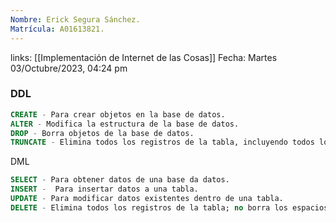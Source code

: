 ```yaml
---
Nombre: Erick Segura Sánchez.
Matrícula: A01613821.
---
```

links: [[Implementación de Internet de las Cosas]]
Fecha: Martes 03/Octubre/2023, 04:24 pm

### DDL
```sql
CREATE - Para crear objetos en la base de datos.
ALTER - Modifica la estructura de la base de datos.
DROP - Borra objetos de la base de datos.
TRUNCATE - Elimina todos los registros de la tabla, incluyendo todos los espacios.
```

DML
```sql
SELECT - Para obtener datos de una base da datos.
INSERT -  Para insertar datos a una tabla.
UPDATE - Para modificar datos existentes dentro de una tabla.
DELETE - Elimina todos los registros de la tabla; no borra los espacios asignados a los registros.
```

